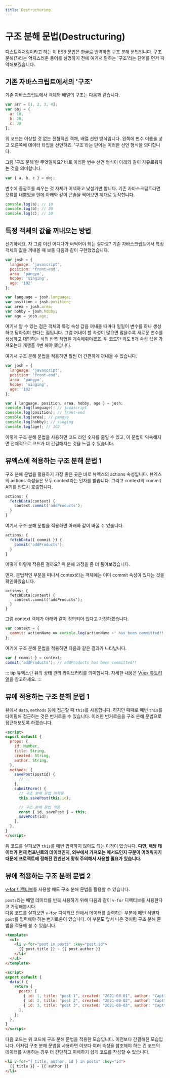 ```yaml
---
title: Destructuring
---
```


# 구조 분해 문법(Destructuring)

디스트럭처링이라고 하는 이 ES6 문법은 한글로 번역하면 구조 분해 문법입니다. 구조 분해(?)라는 억지스러운 용어를 설명하기 전에 여기서 말하는 '구조'라는 단어를 먼저 파악해보겠습니다.

## 기존 자바스크립트에서의 '구조'

기존 자바스크립트에서 객체와 배열의 구조는 다음과 같습니다.

```js
var arr = [1, 2, 3, 4];
var obj = {
  a: 10,
  b: 20,
  c: 30
};
```

위 코드는 이상할 것 없는 전형적인 객체, 배열 선언 방식입니다. 왼쪽에 변수 이름을 넣고 오른쪽에 데이터 타입을 선언하죠. '구조'라는 단어는 이러한 선언 형식을 의미합니다.

그럼 '구조 분해'란 무엇일까요? 바로 이러한 변수 선언 형식이 아래와 같이 자유로워지는 것을 의미합니다.

```js
var { a, b, c } = obj;
```

변수에 중괄호를 씌우는 것 자체가 어색하고 낯설기만 합니다. 기존 자바스크립트라면 오류를 내뿜었을 텐데 아래와 같이 콘솔을 찍어보면 제대로 동작합니다.

```js
console.log(a); // 10
console.log(b); // 20
console.log(c); // 30
```

## 특정 객체의 값을 꺼내오는 방법

신기하네요. 자 그럼 이건 어디다가 써먹어야 되는 걸까요?
기존 자바스크립트에서 특정 객체의 값을 꺼내올 때 보통 다음과 같이 구현했었습니다.

```js
var josh = {
  language: 'javascript',
  position: 'front-end',
  area: 'pangyo',
  hobby: 'singing',
  age: '102'
};

var language = josh.language;
var position = josh.position;
var area = josh.area;
var hobby = josh.hobby;
var age = josh.age;
```

여기서 알 수 있는 점은 객체의 특정 속성 값을 꺼내올 때마다 일일이 변수를 하나 생성하고 담아줘야 한다는 점입니다.
그럼 꺼내야 할 속성이 많으면 많을수록 새로운 변수를 생성하고 대입하는 식의 반복 작업을 계속해줘야겠죠.
위 코드만 봐도 5개 속성 값을 가져오는데 개행을 4번 해야 했습니다.

여기서 구조 분해 문법을 적용하면 훨씬 더 간편하게 꺼내올 수 있습니다.

```js
var josh = {
  language: 'javascript',
  position: 'front-end',
  area: 'pangyo',
  hobby: 'singing',
  age: '102'
};

var { language, position, area, hobby, age } = josh;
console.log(language); // javascript
console.log(position); // front-end
console.log(area); // pangyo
console.log(hobby); // singing
console.log(age); // 102
```

이렇게 구조 분해 문법을 사용하면 코드 라인 숫자를 줄일 수 있고, 이 문법이 익숙해지면 전체적으로 코드가 더 간결해지는 것을 느낄 수 있습니다.

## 뷰엑스에 적용하는 구조 분해 문법 1

구조 분해 문법을 활용하기 가장 좋은 곳은 바로 뷰엑스의 actions 속성입니다. 뷰엑스의 actions 속성들은 모두 context라는 인자를 받습니다. 그리고 context의 commit API를 반드시 호출합니다.

```js
actions: {
  fetchData(context) {
    context.commit('addProducts');
  }
}
```

여기서 구조 분해 문법을 적용하면 아래와 같이 바꿀 수 있습니다.

```js
actions: {
  fetchData({ commit }) {
    commit('addProducts');
  }
}
```

어떻게 이렇게 적용된 걸까요? 위 분해 과정을 좀 더 풀어보겠습니다.

먼저, 문법적인 부분을 떠나서 context라는 객체에는 이미 commit 속성이 있다는 것을 확인하였습니다.

```js{3}
actions: {
  fetchData(context) {
    context.commit('addProducts');
  }
}
```

그럼 context 객체가 아래와 같이 정의되어 있다고 가정하겠습니다.

```js
var context = {
  commit: actionName => console.log(actionName +' has been committed!!')
};
```

여기에 구조 분해 문법을 적용하면 다음과 같은 결과가 나타납니다.

```js
var { commit } = context;
commit('addProducts'); // addProducts has been committed!!
```

::: tip
뷰엑스란 뷰의 상태 관리 라이브러리를 의미합니다. 자세한 내용은 [Vuex 튜토리얼](https://joshua1988.github.io/web-development/vuejs/vuex-start/)을 참고하세요.
:::

## 뷰에 적용하는 구조 분해 문법 1

뷰에서 `data`, `methods` 등에 접근할 때 `this`를 사용합니다. 하지만 때때로 매번 `this`를 타이핑해 접근하는 것은 번거로울 수 있습니다. 이러한 번거로움을 구조 분해 문법으로 접근해보도록 하겠습니다.  

```html
<script>
export default {
  props: {
    id: Number,
    title: String,
    created: String,
    author: String,
  },
  methods: {
    savePost(postId) {
      // ..
    },
    submitForm() {
      // 구조 분해 문법 미적용
      this.savePost(this.id);

      // 구조 분해 문법 적용
      const { id, savePost } = this;
      savePost(id);
    },
  },
}
</script>
```  

위 코드를 살펴보면 `this`를 매번 입력하지 않아도 되는 이점이 있습니다. **다만, 해당 데이터가 현재 컴포넌트의 데이터인지, 외부에서 가져오는 메서드인지 구분이 어려워지기 때문에 프로젝트에 정해진 컨벤션에 맞춰 주의해서 사용할 필요가 있습니다.**  

## 뷰에 적용하는 구조 분해 문법 2
[v-for 디렉티브](https://joshua1988.github.io/vue-camp/vue/template.html#%E1%84%83%E1%85%B5%E1%84%85%E1%85%A6%E1%86%A8%E1%84%90%E1%85%B5%E1%84%87%E1%85%B3)를 사용할 때도 구조 분해 문법을 활용할 수 있습니다.   

`posts`라는 배열 데이터를 반복 사용하기 위해 다음과 같이 `v-for` 디렉티브를 사용한다고 가정해봅시다.  
다음 코드를 살펴보면 `v-for` 디렉티브 안에서 데이터를 출력하는 부분에 매번 식별자 `post`를 입력해야 하는 번거로움이 있습니다. 이 부분도 앞서 나온 것처럼 구조 분해 문법을 적용해 볼 수 있습니다.  
```html
<template>
  <ul>
    <li v-for="post in posts" :key="post.id">
      {{ post.title }} - {{ post.author }}
    </li>
  </ul>
</template>

<script>
export default {
  data() {
    return {
      posts: [
        { id: 1, title: "post 1", created: "2021-08-01", author: "Capt" },
        { id: 2, title: "post 2", created: "2021-08-02", author: "Capt" },
        { id: 3, title: "post 3", created: "2021-08-03", author: "Capt" },
      ],
    };
  },
}
</script>
```  
다음 코드는 위 코드에 구조 분해 문법을 적용한 모습입니다. 이전보다 간결해진 모습입니다. 이처럼 구조 분해 문법을 사용하면 이보다 여러 속성을 참조해야 하는 긴 코드의 데이터를 사용하는 경우 더 간단하고 이해하기 쉽게 코드를 작성할 수 있습니다.  
```html
<li v-for="{ title, author, id } in posts" :key="id">
  {{ title }} - {{ author }}
</li>
```
